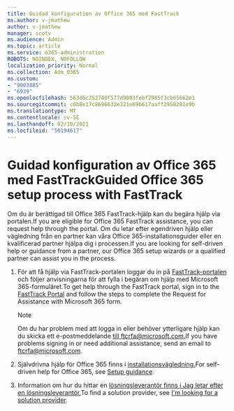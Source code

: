 ```yaml
---
title: Guidad konfiguration av Office 365 med FastTrack
ms.author: v-jmathew
author: v-jmathew
manager: scotv
ms.audience: Admin
ms.topic: article
ms.service: o365-administration
ROBOTS: NOINDEX, NOFOLLOW
localization_priority: Normal
ms.collection: Adm_O365
ms.custom:
- "9003885"
- "6939"
ms.openlocfilehash: 563d6c252740f577d9093febf2985f3cb65662e1
ms.sourcegitcommit: c0b8e17c8696632e321e69b617aaff2958201e9b
ms.translationtype: MT
ms.contentlocale: sv-SE
ms.lasthandoff: 02/10/2021
ms.locfileid: "50194617"
---
```

# <a name="guided-office-365-setup-process-with-fasttrack"></a><span data-ttu-id="6d15e-102">Guidad konfiguration av Office 365 med FastTrack</span><span class="sxs-lookup"><span data-stu-id="6d15e-102">Guided Office 365 setup process with FastTrack</span></span>

<span data-ttu-id="6d15e-103">Om du är berättigad till Office 365 FastTrack-hjälp kan du begära hjälp via portalen.</span><span class="sxs-lookup"><span data-stu-id="6d15e-103">If you are eligible for Office 365 FastTrack assistance, you can request help through the portal.</span></span> <span data-ttu-id="6d15e-104">Om du letar efter egendriven hjälp eller vägledning från en partner kan våra Office 365-installationsguider eller en kvalificerad partner hjälpa dig i processen.</span><span class="sxs-lookup"><span data-stu-id="6d15e-104">If you are looking for self-driven help or guidance from a partner, our Office 365 setup wizards or a qualified partner can assist you in the process.</span></span>

1. <span data-ttu-id="6d15e-105">För att få hjälp via FastTrack-portalen loggar du in på [FastTrack-portalen](https://go.microsoft.com/fwlink/?linkid=2125443) och följer anvisningarna för att fylla i begäran om hjälp med Microsoft 365-formuläret.</span><span class="sxs-lookup"><span data-stu-id="6d15e-105">To get help through the FastTrack portal, sign in to the [FastTrack Portal](https://go.microsoft.com/fwlink/?linkid=2125443) and follow the steps to complete the Request for Assistance with Microsoft 365 form.</span></span>

    > [!NOTE]
    > <span data-ttu-id="6d15e-106">Om du har problem med att logga in eller behöver ytterligare hjälp kan du skicka ett e-postmeddelande [till ftcrfa@microsoft.com.](mailto:ftcrfa@microsoft.com)</span><span class="sxs-lookup"><span data-stu-id="6d15e-106">If you have problems signing in or need additional assistance, send an email to [ftcrfa@microsoft.com](mailto:ftcrfa@microsoft.com).</span></span>

2. <span data-ttu-id="6d15e-107">Självdrivna hjälp för Office 365 finns i [installationsvägledning.](https://go.microsoft.com/fwlink/?linkid=2125827)</span><span class="sxs-lookup"><span data-stu-id="6d15e-107">For self-driven help for Office 365, see [Setup guidance](https://go.microsoft.com/fwlink/?linkid=2125827).</span></span>
3. <span data-ttu-id="6d15e-108">Information om hur du hittar en [lösningsleverantör finns i Jag letar efter en lösningsleverantör.](https://go.microsoft.com/fwlink/?linkid=2125918)</span><span class="sxs-lookup"><span data-stu-id="6d15e-108">To find a solution provider, see [I'm looking for a solution provider](https://go.microsoft.com/fwlink/?linkid=2125918).</span></span>
